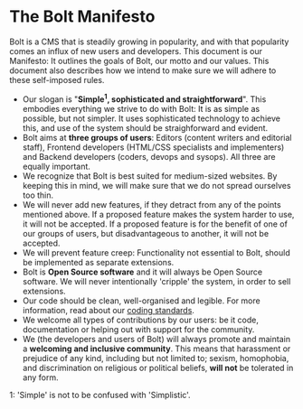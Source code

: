 
The Bolt Manifesto
==================

Bolt is a CMS that is steadily growing in popularity, and with that
popularity comes an influx of new users and developers. This document is
our Manifesto: It outlines the goals of Bolt, our motto and our values.
This document also describes how we intend to make sure we will adhere to
these self-imposed rules.

- Our slogan is "**Simple<sup>1</sup>, sophisticated and straightforward**". 
  This embodies everything we strive to do with Bolt: It is as simple as
  possible, but not simpler. It uses sophisticated technology to achieve
  this, and use of the system should be straighforward and evident.
- Bolt aims at **three groups of users**: Editors (content writers and 
  editorial staff),  Frontend developers (HTML/CSS specialists and implementers) 
  and Backend developers (coders, devops and sysops). All three are 
  equally important.
- We recognize that Bolt is best suited for medium-sized websites. By
  keeping this in mind, we will make sure that we do not spread ourselves
  too thin.
- We will never add new features, if they detract from any of the points
  mentioned above. If a proposed feature makes the system harder to use,
  it will not be accepted. If a proposed feature is for the benefit of one
  of our groups of users, but disadvantageous to another, it will not be
  accepted.
- We will prevent feature creep: Functionality not essential to Bolt,
  should be implemented as separate extensions.
- Bolt is **Open Source software** and it will always be Open Source
  software. We will never intentionally 'cripple' the system, in order to
  sell extensions.
- Our code should be clean, well-organised and legible. For more 
  information, read about our [coding standards](/code-quality).
- We welcome all types of contributions by our users: be it code,
  documentation or helping out with support for the community.
- We (the developers and users of Bolt) will always promote and maintain a **welcoming and inclusive community**. This means that harassment or prejudice of any kind, including but not limited to; sexism, homophobia, and discrimination on religious or political beliefs, **will not** be tolerated in any form.


1: 'Simple' is not to be confused with 'Simplistic'. 
